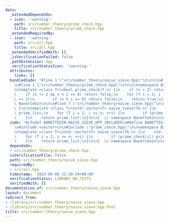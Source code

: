 ```yaml
---
data:
  _extendedDependsOn:
  - icon: ':warning:'
    path: src/number_theory/prime_check.hpp
    title: src/number_theory/prime_check.hpp
  _extendedRequiredBy:
  - icon: ':warning:'
    path: src/all.hpp
    title: src/all.hpp
  _extendedVerifiedWith: []
  _isVerificationFailed: false
  _pathExtension: hpp
  _verificationStatusIcon: ':warning:'
  attributes:
    links: []
  bundledCode: "#line 1 \"src/number_theory/naive_sieve.hpp\"\n\n\n\n#include <vector>\n\
    \n#line 1 \"src/number_theory/prime_check.hpp\"\n\n\n\nnamespace BanetteGin {\n\
    \ntemplate <class T>\nbool prime_check(T n) {\n    if (n < 2) return false;\n\
    \    if (n != 2 && n % 2 == 0) return false;\n    for (T i = 3; i * i <= n; i\
    \ += 2)\n        if (n % i == 0) return false;\n    return true;\n}\n\n}  // namespace\
    \ BanetteGin\n\n\n#line 7 \"src/number_theory/naive_sieve.hpp\"\n\nnamespace BanetteGin\
    \ {\n\ntemplate <class T>\nstd::vector<T> naive_sieve(T& n) {\n    std::vector<T>\
    \ prime_list;\n    for (T i = 2; i <= n; ++i) {\n        if (prime_check(i)) prime_list.emplace_back(i);\n\
    \    }\n    return prime_list;\n}\n\n}  // namespace BanetteGin\n\n\n"
  code: "#ifndef BANETTEGIN_NAIVE_SIEVE_HPP_INCLUDED\n#define BANETTEGIN_NAIVE_SIEVE_HPP_INCLUDED\n\
    \n#include <vector>\n\n#include \"prime_check.hpp\"\n\nnamespace BanetteGin {\n\
    \ntemplate <class T>\nstd::vector<T> naive_sieve(T& n) {\n    std::vector<T> prime_list;\n\
    \    for (T i = 2; i <= n; ++i) {\n        if (prime_check(i)) prime_list.emplace_back(i);\n\
    \    }\n    return prime_list;\n}\n\n}  // namespace BanetteGin\n\n#endif"
  dependsOn:
  - src/number_theory/prime_check.hpp
  isVerificationFile: false
  path: src/number_theory/naive_sieve.hpp
  requiredBy:
  - src/all.hpp
  timestamp: '2023-08-08 12:20:54+09:00'
  verificationStatus: LIBRARY_NO_TESTS
  verifiedWith: []
documentation_of: src/number_theory/naive_sieve.hpp
layout: document
redirect_from:
- /library/src/number_theory/naive_sieve.hpp
- /library/src/number_theory/naive_sieve.hpp.html
title: src/number_theory/naive_sieve.hpp
---
```

